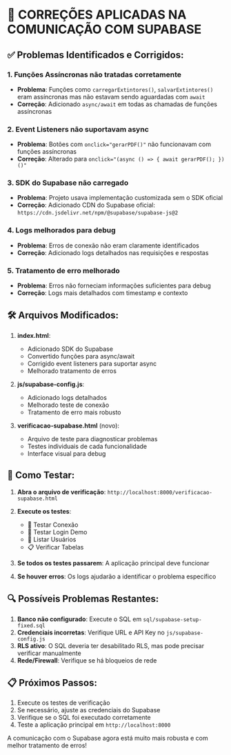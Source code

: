 # 🔧 CORREÇÕES APLICADAS NA COMUNICAÇÃO COM SUPABASE

## ✅ Problemas Identificados e Corrigidos:

### 1. **Funções Assíncronas não tratadas corretamente**
- **Problema**: Funções como `carregarExtintores()`, `salvarExtintores()` eram assíncronas mas não estavam sendo aguardadas com `await`
- **Correção**: Adicionado `async/await` em todas as chamadas de funções assíncronas

### 2. **Event Listeners não suportavam async**  
- **Problema**: Botões com `onclick="gerarPDF()"` não funcionavam com funções assíncronas
- **Correção**: Alterado para `onclick="(async () => { await gerarPDF(); })()"`

### 3. **SDK do Supabase não carregado**
- **Problema**: Projeto usava implementação customizada sem o SDK oficial
- **Correção**: Adicionado CDN do Supabase oficial: `https://cdn.jsdelivr.net/npm/@supabase/supabase-js@2`

### 4. **Logs melhorados para debug**
- **Problema**: Erros de conexão não eram claramente identificados
- **Correção**: Adicionado logs detalhados nas requisições e respostas

### 5. **Tratamento de erro melhorado**
- **Problema**: Erros não forneciam informações suficientes para debug
- **Correção**: Logs mais detalhados com timestamp e contexto

## 🛠️ Arquivos Modificados:

1. **index.html**:
   - Adicionado SDK do Supabase
   - Convertido funções para async/await
   - Corrigido event listeners para suportar async
   - Melhorado tratamento de erros

2. **js/supabase-config.js**:
   - Adicionado logs detalhados
   - Melhorado teste de conexão
   - Tratamento de erro mais robusto

3. **verificacao-supabase.html** (novo):
   - Arquivo de teste para diagnosticar problemas
   - Testes individuais de cada funcionalidade
   - Interface visual para debug

## 🧪 Como Testar:

1. **Abra o arquivo de verificação**: `http://localhost:8000/verificacao-supabase.html`
2. **Execute os testes**:
   - 🧪 Testar Conexão
   - 👤 Testar Login Demo  
   - 👥 Listar Usuários
   - 📋 Verificar Tabelas

3. **Se todos os testes passarem**: A aplicação principal deve funcionar
4. **Se houver erros**: Os logs ajudarão a identificar o problema específico

## 🔍 Possíveis Problemas Restantes:

1. **Banco não configurado**: Execute o SQL em `sql/supabase-setup-fixed.sql`
2. **Credenciais incorretas**: Verifique URL e API Key no `js/supabase-config.js`
3. **RLS ativo**: O SQL deveria ter desabilitado RLS, mas pode precisar verificar manualmente
4. **Rede/Firewall**: Verifique se há bloqueios de rede

## 📋 Próximos Passos:

1. Execute os testes de verificação
2. Se necessário, ajuste as credenciais do Supabase
3. Verifique se o SQL foi executado corretamente
4. Teste a aplicação principal em `http://localhost:8000`

A comunicação com o Supabase agora está muito mais robusta e com melhor tratamento de erros!

